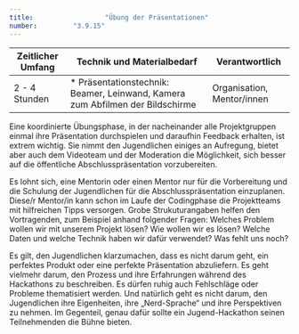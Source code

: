 ```yaml
---
title: 					"Übung der Präsentationen"
number: 		"3.9.15"
---
```


| Zeitlicher Umfang | Technik und Materialbedarf                                                                                                                                           | Verantwortlich |
|-------------------|----------------------------------------------------------------------------------------------------------------------------------------------------------------------|----------------|
| 2 - 4 Stunden     | * Präsentationstechnik: Beamer, Leinwand, Kamera zum Abfilmen der Bildschirme | Organisation, Mentor/innen   |

Eine koordinierte Übungsphase, in der nacheinander alle Projektgruppen einmal ihre Präsentation durchspielen und daraufhin Feedback erhalten, ist extrem wichtig. Sie nimmt den Jugendlichen einiges an Aufregung, bietet aber auch dem Videoteam und der Moderation die Möglichkeit, sich besser auf die öffentliche Abschlusspräsentation vorzubereiten.

Es lohnt sich, eine Mentorin oder einen Mentor nur für die Vorbereitung und die Schulung der Jugendlichen für die Abschlusspräsentation einzuplanen. Diese/r Mentor/in kann schon im Laufe der Codingphase die Projektteams mit hilfreichen Tipps versorgen. Grobe Strukuturangaben helfen den Vortragenden, zum Beispiel anhand folgender Fragen: Welches Problem wollen wir mit unserem Projekt lösen? Wie wollen wir es lösen? Welche Daten und welche Technik haben wir dafür verwendet? Was fehlt uns noch?

Es gilt, den Jugendlichen klarzumachen, dass es nicht darum geht, ein perfektes Produkt oder eine perfekte Präsentation abzuliefern. Es geht vielmehr darum, den Prozess und ihre Erfahrungen während des Hackathons zu beschreiben. Es dürfen ruhig auch Fehlschläge oder Probleme thematisiert werden. Und natürlich geht es nicht darum, den Jugendlichen ihre Eigenheiten, ihre „Nerd-Sprache“ und ihre Perspektiven zu nehmen. Im Gegenteil, genau dafür sollte ein Jugend-Hackathon seinen Teilnehmenden die Bühne bieten.